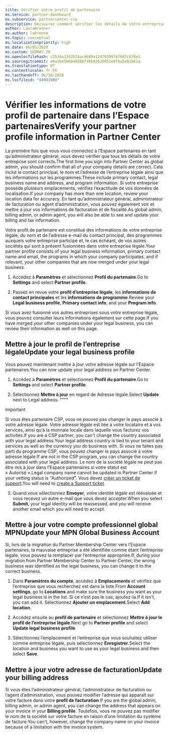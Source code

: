 ```yaml
---
title: Vérifier votre profil de partenaire
ms.service: partner-dashboard
ms.subservice: partnercenter-csp
description: Découvrez comment vérifier les détails de votre entreprise comme le contact principal, l’adresse et les informations sur les programmes. Vous pouvez aussi mettre à jour votre adresse légale et votre adresse de facturation.
author: LauraBrenner
ms.author: labrenne
ms.topic: conceptual
ms.localizationpriority: high
ms.date: 06/05/2020
ms.custom: SEOMAY.20
ms.openlocfilehash: c2534a13d2b24acd689a12476590f8f607c678e2
ms.sourcegitcommit: e0a1b4506840486f4bb82620051e0f6a5e81662a
ms.translationtype: HT
ms.contentlocale: fr-FR
ms.lasthandoff: 06/18/2020
ms.locfileid: "84991980"
---
```

# <a name="verify-your-partner-profile-information-in-partner-center"></a><span data-ttu-id="cada2-104">Vérifier les informations de votre profil de partenaire dans l’Espace partenaires</span><span class="sxs-lookup"><span data-stu-id="cada2-104">Verify your partner profile information in Partner Center</span></span>

<span data-ttu-id="cada2-105">La première fois que vous vous connectez à l’Espace partenaires en tant qu’administrateur général, vous devez vérifier que tous les détails de votre entreprise sont corrects.</span><span class="sxs-lookup"><span data-stu-id="cada2-105">The first time you sign into Partner Center as global admin, you should confirm that all of your company details are correct.</span></span> <span data-ttu-id="cada2-106">Cela inclut le contact principal, le nom et l’adresse de l’entreprise légale ainsi que les informations sur les programmes.</span><span class="sxs-lookup"><span data-stu-id="cada2-106">These include primary contact, legal business name and address, and program information.</span></span> <span data-ttu-id="cada2-107">Si votre entreprise possède plusieurs emplacements, vérifiez l’exactitude de vos données de localisation.</span><span class="sxs-lookup"><span data-stu-id="cada2-107">If your company has more than one location, review your location data for accuracy.</span></span> <span data-ttu-id="cada2-108">En tant qu’administrateur général, administrateur de facturation ou agent d’administration, vous pouvez également voir et mettre à jour vos informations de facturation et de fiscalité.</span><span class="sxs-lookup"><span data-stu-id="cada2-108">As global admin, billing admin, or admin agent, you will also be able to see and update your billing and tax information.</span></span>

<span data-ttu-id="cada2-109">Votre profil de partenaire est constitué des informations de votre entreprise légale, du nom et de l’adresse e-mail du contact principal, des programmes auxquels votre entreprise participe et, le cas échéant, de vos autres sociétés qui sont à présent fusionnées dans votre entreprise légale.</span><span class="sxs-lookup"><span data-stu-id="cada2-109">Your partner profile consists of your legal business information, primary contact name and email, the programs in which your company participates, and if relevant, your other companies that are now merged under your legal business.</span></span>

1. <span data-ttu-id="cada2-110">Accédez à **Paramètres** et sélectionnez **Profil du partenaire**.</span><span class="sxs-lookup"><span data-stu-id="cada2-110">Go to **Settings** and select **Partner profile**.</span></span>

2. <span data-ttu-id="cada2-111">Passez en revue votre **profil d’entreprise légale**, les **informations de contact principales** et les **informations de programme**.</span><span class="sxs-lookup"><span data-stu-id="cada2-111">Review your **Legal business profile**, **Primary contact info**, and your **Program info**.</span></span>

<span data-ttu-id="cada2-112">Si vous avez fusionné vos autres entreprises sous votre entreprise légale, vous pouvez consulter leurs informations également sur cette page.</span><span class="sxs-lookup"><span data-stu-id="cada2-112">If you have merged your other companies under your legal business, you can review their information as well on this page.</span></span>

## <a name="update-your-legal-business-profile"></a><span data-ttu-id="cada2-113">Mettre à jour le profil de l’entreprise légale</span><span class="sxs-lookup"><span data-stu-id="cada2-113">Update your legal business profile</span></span>

<span data-ttu-id="cada2-114">Vous pouvez maintenant mettre à jour votre adresse légale sur l’Espace partenaires.</span><span class="sxs-lookup"><span data-stu-id="cada2-114">You can now update your legal address on Partner Center.</span></span>

1. <span data-ttu-id="cada2-115">Accédez à **Paramètres** et sélectionnez **Profil du partenaire**.</span><span class="sxs-lookup"><span data-stu-id="cada2-115">Go to **Settings** and select **Partner profile**.</span></span> 

2. <span data-ttu-id="cada2-116">Sélectionnez **Mettre à jour** en regard de Adresse légale.</span><span class="sxs-lookup"><span data-stu-id="cada2-116">Select **Update** next to Legal address.</span></span> <span data-ttu-id="cada2-117">""</span><span class="sxs-lookup"><span data-stu-id="cada2-117">""</span></span>

>[!Important]
><span data-ttu-id="cada2-118">Si vous êtes partenaire CSP, vous ne pouvez pas changer le pays associé à votre adresse légale. Votre adresse légale est liée à votre locataire et à vos services, ainsi qu’à la monnaie locale dans laquelle vous facturez vos activités.</span><span class="sxs-lookup"><span data-stu-id="cada2-118">If you are a CSP partner, you can't change the country associated with your legal address.Your legal address country is tied to your tenant and services as well as the currency you do business with.</span></span> <span data-ttu-id="cada2-119">Si vous ne faites pas parti du programme CSP, vous pouvez changer le pays associé à votre adresse légale.</span><span class="sxs-lookup"><span data-stu-id="cada2-119">If are not in the CSP program, you can change the country associated with your legal address.</span></span> <span data-ttu-id="cada2-120">Le nom de la société légale ne peut pas être mis à jour dans l’Espace partenaires si votre statut est « Autorisé ».</span><span class="sxs-lookup"><span data-stu-id="cada2-120">Legal company name cannot be updated in Partner Center if your vetting status is "Authorized".</span></span> <span data-ttu-id="cada2-121">Vous devez [créer un ticket de support](https://partner.microsoft.com/en-US/dashboard/support/csp/servicerequests/create?stage=2&topicid=eb74583c-61b3-2124-bffc-00920e0ae772).</span><span class="sxs-lookup"><span data-stu-id="cada2-121">You will need to [create a Support ticket](https://partner.microsoft.com/en-US/dashboard/support/csp/servicerequests/create?stage=2&topicid=eb74583c-61b3-2124-bffc-00920e0ae772).</span></span>

3. <span data-ttu-id="cada2-122">Quand vous sélectionnez **Envoyer**, votre identité légale est réévaluée et vous recevez un autre e-mail que vous devez accepter.</span><span class="sxs-lookup"><span data-stu-id="cada2-122">When you select **Submit**, your legal identity will be reassessed, and you will receive another email which you will need to accept.</span></span>

## <a name="update-your-mpn-global-business-account"></a><span data-ttu-id="cada2-123">Mettre à jour votre compte professionnel global MPN</span><span class="sxs-lookup"><span data-stu-id="cada2-123">Update your MPN Global Business Account</span></span>

<span data-ttu-id="cada2-124">Si, lors de la migration du Partner Membership Center vers l’Espace partenaires, la mauvaise entreprise a été identifiée comme étant l’entreprise légale, vous pouvez la remplacer par l’entreprise appropriée.</span><span class="sxs-lookup"><span data-stu-id="cada2-124">If, during your migration from Partner Membership Center to Partner Center, the wrong business was identified as the legal business, you can change it to the correct business.</span></span>

1. <span data-ttu-id="cada2-125">Dans **Paramètres du compte**, accédez à **Emplacements** et vérifiez que l’entreprise que vous recherchez est dans la liste.</span><span class="sxs-lookup"><span data-stu-id="cada2-125">From **Account settings**, go to **Locations** and make sure the business you want as your legal business is in the list.</span></span> <span data-ttu-id="cada2-126">Si ce n’est pas le cas, ajoutez-la.</span><span class="sxs-lookup"><span data-stu-id="cada2-126">If it isn't, you can add it.</span></span> <span data-ttu-id="cada2-127">Sélectionnez **Ajouter un emplacement**.</span><span class="sxs-lookup"><span data-stu-id="cada2-127">Select **Add location**.</span></span>

2. <span data-ttu-id="cada2-128">Accédez ensuite au **profil de partenaire** et sélectionnez **Mettre à jour le profil de l’entreprise légale**.</span><span class="sxs-lookup"><span data-stu-id="cada2-128">Next go to **Partner profile** and select **Update legal business profile**.</span></span>

3. <span data-ttu-id="cada2-129">Sélectionnez l’emplacement et l’entreprise que vous souhaitez utiliser comme entreprise légale, puis sélectionnez **Enregistrer**.</span><span class="sxs-lookup"><span data-stu-id="cada2-129">Select the location and business you want to use as your legal business and then select **Save**.</span></span>

## <a name="update-your-billing-address"></a><span data-ttu-id="cada2-130">Mettre à jour votre adresse de facturation</span><span class="sxs-lookup"><span data-stu-id="cada2-130">Update your billing address</span></span>

<span data-ttu-id="cada2-131">Si vous êtes l’administrateur général, l’administrateur de facturation ou l’agent d’administration, vous pouvez modifier l’adresse qui apparaît sur votre facture dans votre **profil de facturation**.</span><span class="sxs-lookup"><span data-stu-id="cada2-131">If you are the global admin, billing admin, or admin agent, you can change the address that appears on your invoice in your **Billing profile**.</span></span> <span data-ttu-id="cada2-132">Toutefois, vous ne pouvez pas modifier le nom de la société sur votre facture en raison d’une limitation du système de facture.</span><span class="sxs-lookup"><span data-stu-id="cada2-132">You can't, however, change the company name on your invoice because of a limitation with the invoice system.</span></span>

 


